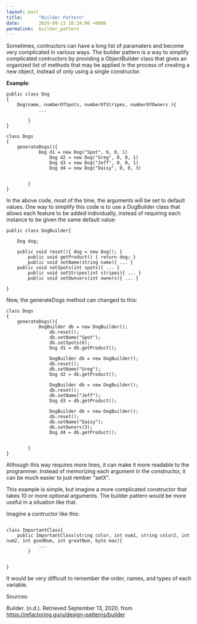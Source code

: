 ```yaml
---
layout: post
title:      "Builder Pattern"
date:       2020-09-13 18:24:00 +0000
permalink:  builder_pattern
---
```



Sometimes, contructors can have a long list of paramaters and become very complicated in various ways. The builder pattern is a way to simplify complicated contructors by providing a ObjectBuilder class that gives an organized list of methods that may be applied in the process of creating a new object, instead of only using a single constructor.

**Example**:


```
public class Dog
{
    Dog(name, numberOfSpots, numberOfStripes, numberOfOwners ){
		    ...
		    
		}
}
```

```
class Dogs
{
    generateDogs(){
		    Dog d1 = new Dog("Spot", 6, 0, 1)
				Dog d2 = new Dog("Greg", 0, 0, 1)
				Dog d3 = new Dog("Jeff", 0, 0, 1)
				Dog d4 = new Dog("Daisy", 0, 0, 3)
		
		
		}
}
```

In the above code, most of the time, the arguments will be set to default values. One way to simplify this code is to use a DogBuilder class that allows each feature to be added individually, instead of requiring each instance to be given the same default value:



```
public class DogBuilder{

    Dog dog;

    public void reset(){ dog = new Dog(); }
		public void getProduct() { return dog; }
		public void setName(string name){ ... }
    public void setSpots(int spots){ ... }
		public void setStripes(int stripes){ ... }
		public void setOwnsers(int owners){ ... }

}
```

Now, the generateDogs method can changed to this:

```
class Dogs
{
    generateDogs(){
		    DogBuilder db = new DogBuilder();
				db.reset();
				db.setName("Spot");
				db.setSpots(6);
				Dog d1 = db.getProduct();
				
				DogBuilder db = new DogBuilder();
				db.reset();
				db.setName("Greg");
				Dog d2 = db.getProduct();
				
				DogBuilder db = new DogBuilder();
				db.reset();
				db.setName("Jeff");
				Dog d3 = db.getProduct();
				
				DogBuilder db = new DogBuilder();
				db.reset();
				db.setName("Daisy");
				db.setOwners(3);
				Dog d4 = db.getProduct();

		
		}
}
```

Although this way requires more lines, it can make it more readable to the programmer. Instead of memorizing each argument in the constructor, it can be much easier to just rember "setX". 

This example is simple, but imagine a more complicated constructor that takes 10 or more optional arguments. The builder pattern would be more useful in a situation like that.


Imagine a contructor like this:

```

class ImportantClass{
    public ImportantClass(string color, int num1, string color2, int num2, int goodNum, int greatNum, byte max){
		    ...
		}


}

```

It would be very difficult to remember the order, names, and types of each variable.


Sources:

Builder. (n.d.). Retrieved September 13, 2020, from https://refactoring.guru/design-patterns/builder
